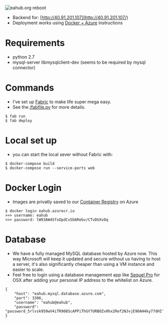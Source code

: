 ![eahub.org reboot](https://i.imgur.com/02FNAlY.png)

- Backend for: [http://40.91.201.107](http://40.91.201.107/)
- Deployment works using [Docker + Azure](https://medium.com/@alexjsanchez/creating-and-deploying-a-flask-app-with-docker-on-azure-in-5-easy-9f7aa7a12145) instructions

# Requirements
* python 2.7
* mysql-server libmysqlclient-dev (seems to be required by mysql connector)

# Commands
- I've set up [Fabric](http://www.fabfile.org) to make life super mega easy.
- See the [/fabfile.py](/fabfile.py) for more details.
```
$ fab run
$ fab deploy
```

# Local set up
- you can start the local sever without Fabric with:
```
$ docker-compose build
$ docker-compose run --service-ports web
```

# Docker Login
- Images are privatly saved to our [Container Registry](https://portal.azure.com/#@dotimpact.org/resource/subscriptions/72a43e63-c361-434d-9b55-34301c8aa920/resourceGroups/eahub/providers/Microsoft.ContainerRegistry/registries/eahub/overview) on Azure
```
$ docker login eahub.azurecr.io
>>> username: eahub
>>> password: lW93AW4SfxOpdCv5b6Rebv/CTvDUXvOq
```

# Database
- We have a fully managed MySQL database hosted by Azure now. This way Microsoft will keep it updated and secure without us having to host a server, it's also significantly cheaper than using a VM instance and easier to scale.
- Feel free to login using a database management app like [Sequel Pro](https://www.sequelpro.com) for OSX after adding your personal IP address to the whitelist on Azure.
```
{
    "host": "eahub.mysql.database.azure.com",
    "port": 3306,
    "username": "eahub@eahub",
    "password": "password_5rlvsk959wV4iTR908ScAPPiThGY7URBOZv0hx2Ref2NJvjE9OAH4ky77dHI"
}
```
